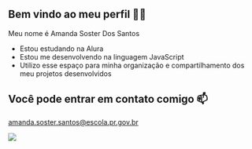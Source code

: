 ## Bem vindo ao meu perfil 💙💙

 Meu nome é Amanda Soster Dos Santos

- Estou estudando na Alura
- Estou me desenvolvendo na linguagem JavaScript
- Utilizo esse espaço para minha organização e compartilhamento dos meu projetos desenvolvidos

## Você pode entrar em contato comigo 📫

 amanda.soster.santos@escola.pr.gov.br

 ![](https://tenor.com/bZSOo.gif)
